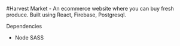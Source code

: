 #Harvest Market - An ecommerce website where you can buy fresh produce. Built using React, Firebase, Postgresql.

Dependencies
- Node SASS